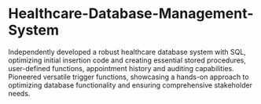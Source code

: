 # Healthcare-Database-Management-System
Independently developed a robust healthcare database system with SQL, optimizing initial insertion code and creating essential stored procedures, user-defined functions, appointment history and auditing capabilities. Pioneered versatile trigger functions, showcasing a hands-on approach to optimizing database functionality and ensuring comprehensive stakeholder needs.
